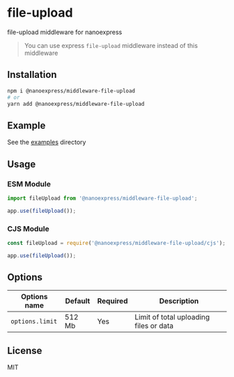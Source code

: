 # file-upload

file-upload middleware for nanoexpress

> You can use express `file-upload` middleware instead of this middleware

## Installation

```bash
npm i @nanoexpress/middleware-file-upload
# or
yarn add @nanoexpress/middleware-file-upload
```

## Example

See the [examples](./examples) directory

## Usage

### ESM Module

```js
import fileUpload from '@nanoexpress/middleware-file-upload';

app.use(fileUpload());
```

### CJS Module

```js
const fileUpload = require('@nanoexpress/middleware-file-upload/cjs');

app.use(fileUpload());
```

## Options

| Options name    | Default | Required | Description                            |
| --------------- | ------- | -------- | -------------------------------------- |
| `options.limit` | 512 Mb  | Yes      | Limit of total uploading files or data |

## License

MIT
